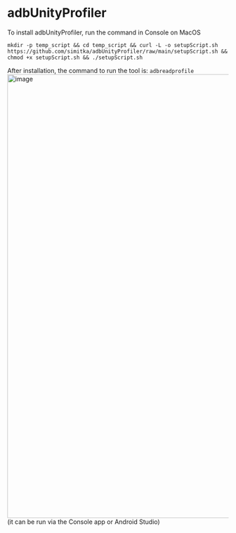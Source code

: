 
# adbUnityProfiler

To install adbUnityProfiler, run the command in Console on MacOS

    mkdir -p temp_script && cd temp_script && curl -L -o setupScript.sh https://github.com/simitka/adbUnityProfiler/raw/main/setupScript.sh && chmod +x setupScript.sh && ./setupScript.sh

After installation, the command to run the tool is: `adbreadprofile`
<img width="1011" alt="image" src="https://github.com/user-attachments/assets/48ef1354-dc73-4db3-9bc1-a25414d4253d" />
(it can be run via the Console app or Android Studio)
